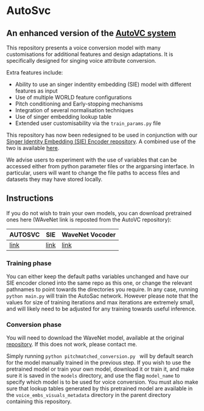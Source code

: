 # AutoSvc

## An enhanced version of the [AutoVC system](https://github.com/auspicious3000/autovc)

This repository presents a voice conversion model with many customisations for additional features and design adaptations. It is specifically designed for singing voice attribute conversion.

Extra features include:
- Ability to use an singer indentity embedding (SIE) model with different features as input
- Use of multiple WORLD feature configurations
- Pitch conditioning and Early-stopping mechanisms
- Integration of several normalisation techniques
- Use of singer embedding lookup table
- Extended user customisability via the ```train_params.py``` file


This repository has now been redesigned to be used in conjunction with our [Singer Identity Embedding (SIE) Encoder repository](https://github.com/Trebolium/singer-identity-encoder). A combined use of the two is available [here](https://github.com/Trebolium/singer_identity_converter).

We advise users to experiment with the use of variables that can be accessed either from python parameter files or the argparsing interface. In particular, users will want to change the file paths to access files and datasets they may have stored locally.



## Instructions

If you do not wish to train your own models, you can download pretrained ones here (WAveNet link is reposted from the AutoVC repository):

| AUTOSVC | SIE | WaveNet Vocoder |
|----------------|----------------|----------------|
| [link](https://drive.google.com/drive/folders/1Ng-WW9d9WsayOmcRm4igTj7iw_hYo4kD?usp=sharing)| [link](https://drive.google.com/file/d/1a-ehZUcg0ybRfjmS7IeYOl6LXYc5MuQE/view?usp=sharing) | [link](https://drive.google.com/file/d/1Zksy0ndlDezo9wclQNZYkGi_6i7zi4nQ/view?usp=sharing) |

### Training phase

You can either keep the default paths variables unchanged and have our SIE encoder cloned into the same repo as this one, or change the relevant pathnames to point towards the directories you require. In any case, running ```python main.py``` will train the AutoSac network. However please note that the values for size of training iterations and max iterations are extremely small, and will likely need to be adjusted for any training towards useful inference.

### Conversion phase

You will need to download the WaveNet model, available at the original [repository](https://github.com/auspicious3000/autovc). If this does not work, please contact me.

Simply running ```python pitchmatched_conversion.py ``` will by default search for the model manually trained in the previous step. If you wish to use the pretrained model or train your own model, download it or train it, and make sure it is saved in the ```models``` directory, and use the flag ```model_name``` to specify which model is to be used for voice conversion. You must also make sure that lookup tables generated by this pretrained model are available in the ```voice_embs_visuals_metadata``` directory in the parent directory containing this repository.

<!-- #### Use pretrained models

A zip files containing a trained singing voice converter model can be downloaded [here](https://drive.google.com/drive/folders/1D7-FzIhgy__IoV0v7LC78QzC6bZA2yKQ?usp=sharing). This has been trained for 2 million iterations of the Intonation DAMP dataset with pitch conditioning. It can be used for converting audio files from a source to target singer. All parameters are saved in the ```this_train_params.py``` file. Alternatively if no pitch features are available, you can also download [another version](https://drive.google.com/drive/folders/1Ng-WW9d9WsayOmcRm4igTj7iw_hYo4kD?usp=sharing), trained for 500k iterations on a quarter of the dAMP dataset, without pitch conditioning. Download these files to the ```autosvc_models``` repository and unzip them. Make sure the ```--model_name``` and ```--checkpoint_name``` options of ```pitchmathced_conversion.py``` are set to the appropriate model name and checkpoint filename respectively. -->

